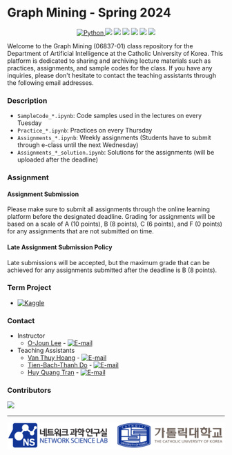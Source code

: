 # Graph Mining - Spring 2024

<p align=center>
  <a href="https://www.python.org/downloads/release/python-360/">
    <img src="https://img.shields.io/badge/Python->=3.8.8-3776AB?logo=python&style=flat-square" alt="Python">
  </a>     
  <img src="https://custom-icon-badges.demolab.com/github/last-commit/NSLab-CUK/Graph-Mining-Spring-2024?logo=history&logoColor=white&style=flat-square"/>
  <img src="https://custom-icon-badges.demolab.com/github/languages/code-size/NSLab-CUK/Graph-Mining-Spring-2024?logo=file-code&logoColor=white&style=flat-square"/>
  <img src="https://custom-icon-badges.demolab.com/github/issues-pr-closed/NSLab-CUK/Graph-Mining-Spring-2024?color=purple&logo=git-pull-request&logoColor=white&style=flat-square"/>
  <img src="https://custom-icon-badges.demolab.com/github/stars/NSLab-CUK/Graph-Mining-Spring-2024?logo=star&style=flat-square"/>
  <img src="https://custom-icon-badges.demolab.com/github/issues-raw/NSLab-CUK/Graph-Mining-Spring-2024?logo=issue&style=flat-square"/>
  <img src="https://custom-icon-badges.demolab.com/github/license/NSLab-CUK/Graph-Mining-Spring-2024?logo=law&style=flat-square"/>
</p>

Welcome to the Graph Mining (06837-01) class repository for the Department of Artificial Intelligence at the Catholic University of Korea. This platform is dedicated to sharing and archiving lecture materials such as practices, assignments, and sample codes for the class. If you have any inquiries, please don't hesitate to contact the teaching assistants through the following email addresses.


### Description

* `SampleCode_*.ipynb`: Code samples used in the lectures on every Tuesday
* `Practice_*.ipynb`: Practices on every Thursday
* `Assignments_*.ipynb`: Weekly assignments (Students have to submit through e-class until the next Wednesday)
* `Assignments_*_solution.ipynb`: Solutions for the assignments (will be uploaded after the deadline)


### Assignment

#### Assignment Submission

Please make sure to submit all assignments through the online learning platform before the designated deadline. Grading for assignments will be based on a scale of A (10 points), B (8 points), C (6 points), and F (0 points) for any assignments that are not submitted on time.

#### Late Assignment Submission Policy

Late submissions will be accepted, but the maximum grade that can be achieved for any assignments submitted after the deadline is B (8 points).


### Term Project

* [![Kaggle](https://img.shields.io/badge/kaggle-Term%20Project-20BEFF?style=flat-square&logo=kaggle)](https://www.kaggle.com/competitions/2024-1-cuk-gm-project/overview)


### Contact

* Instructor
  * [O-Joun Lee](https://nslab-cuk.github.io/member) - [![E-mail](https://img.shields.io/badge/-ojlee@catholic.ac.kr-0C2E86?style=flat-square&logo=Gmail&logoColor=white)](mailto:ojlee@catholic.ac.kr)
* Teaching Assistants
  * [Van Thuy Hoang](https://nslab-cuk.github.io/member/hoangvanthuy90) - [![E-mail](https://img.shields.io/badge/-hoangvanthuy90@gmail.com-0C2E86?style=flat-square&logo=Gmail&logoColor=white)](mailto:hoangvanthuy90@gmail.com)
  * [Tien-Bach-Thanh Do](https://nslab-cuk.github.io/member/osfa19730) - [![E-mail](https://img.shields.io/badge/-osfa19730@catholic.ac.kr-0C2E86?style=flat-square&logo=Gmail&logoColor=white)](mailto:osfa19730@catholic.ac.kr)
  * [Huy Quang Tran](https://nslab-cuk.github.io/member/huy) - [![E-mail](https://img.shields.io/badge/-huytran1126@gmail.com-0C2E86?style=flat-square&logo=Gmail&logoColor=white)](mailto:huytran1126@gmail.com)


### Contributors

<a href="https://github.com/NSLab-CUK/Graph-Mining-Spring-2024/graphs/contributors">
  <img src="https://contrib.rocks/image?repo=NSLab-CUK/Graph-Mining-Spring-2024" />
</a>

<br>

***

<a href="https://nslab-cuk.github.io/"><img src="https://github.com/NSLab-CUK/NSLab-CUK/raw/main/Logo_Dual_Wide.png"/></a>
